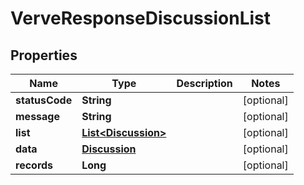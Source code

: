 
# VerveResponseDiscussionList

## Properties
Name | Type | Description | Notes
------------ | ------------- | ------------- | -------------
**statusCode** | **String** |  |  [optional]
**message** | **String** |  |  [optional]
**list** | [**List&lt;Discussion&gt;**](Discussion.md) |  |  [optional]
**data** | [**Discussion**](Discussion.md) |  |  [optional]
**records** | **Long** |  |  [optional]



